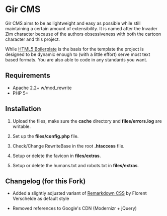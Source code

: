 # Gir CMS

Gir CMS aims to be as lightweight and easy as possible while still maintaining a
certain amount of extensibility. It is named after the Invader Zim character
because of the authors obsessiveness with both the cartoon character and this
project.

While [HTML5 Boilerplate][html5boilerplate] is the basis for the template the
project is designed to be dynamic enough to (with a little effort) serve most
text based formats. You are also able to code in any standards you want.

## Requirements

* Apache 2.2+ w/mod_rewrite
* PHP 5+

## Installation

1. Upload the files, make sure the **cache** directory and **files/errors.log**
are writable.

2. Set up the **files/config.php** file.

3. Check/Change RewriteBase in the root **.htaccess** file.

4. Setup or delete the favicon in **files/extras**.

5. Setup or delete the humans.txt and robots.txt in **files/extras**.


## Changelog (for this Fork)

* Added a slightly adjusted variant of [Remarkdown CSS][remarkdowncss] by Florent Verschelde as default style

* Removed references to Google's CDN (Modernizr + jQuery)


[html5boilerplate]: http://html5boilerplate.com
[remarkdowncss]: http://covertprestige.info/css/remarkdown/